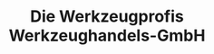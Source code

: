 ---
title: "Die Werkzeugprofis Werkzeughandels-GmbH"
url: /regensburg/die-werkzeugprofis-werkzeughandels-gmbh/
shop: Baumarkt
---